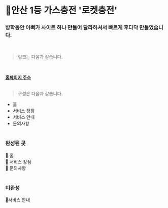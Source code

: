 # 💨안산 1등 가스충전 '로켓충전'

### 방학동안 아빠가 사이트 하나 만들어 달라하셔서 빠르게 후다닥 만들었습니다.
<br>

>링크는 다음과 같습니다.
<br>

**[홈페이지 주소](www.rocketgas.gs)**
<br>
<br>
>구성은 다음과 같습니다.

* 홈
* 서비스 장점
* 서비스 안내
* 문의사항
<br><br>

### 완성된 곳<br>
🥇 홈<br>
🥇 서비스 장점<br>
🥇 문의사항
<br><br>

### 미완성<br>
🥈서비스 안내
